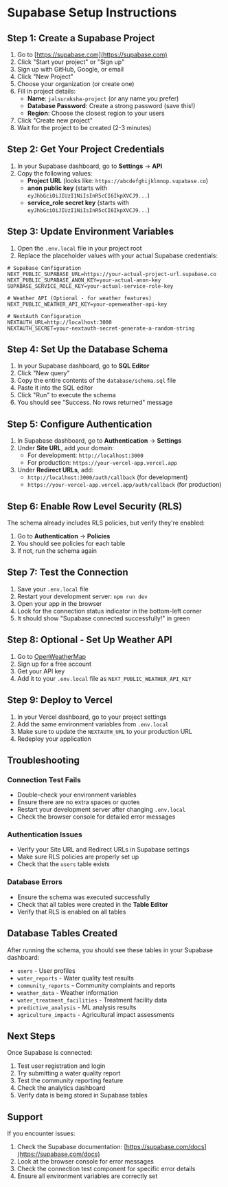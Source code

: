 # Supabase Setup Instructions

## Step 1: Create a Supabase Project

1. Go to [https://supabase.com](https://supabase.com)
2. Click "Start your project" or "Sign up"
3. Sign up with GitHub, Google, or email
4. Click "New Project"
5. Choose your organization (or create one)
6. Fill in project details:
   - **Name**: `jalsuraksha-project` (or any name you prefer)
   - **Database Password**: Create a strong password (save this!)
   - **Region**: Choose the closest region to your users
7. Click "Create new project"
8. Wait for the project to be created (2-3 minutes)

## Step 2: Get Your Project Credentials

1. In your Supabase dashboard, go to **Settings** → **API**
2. Copy the following values:
   - **Project URL** (looks like: `https://abcdefghijklmnop.supabase.co`)
   - **anon public key** (starts with `eyJhbGciOiJIUzI1NiIsInR5cCI6IkpXVCJ9...`)
   - **service_role secret key** (starts with `eyJhbGciOiJIUzI1NiIsInR5cCI6IkpXVCJ9...`)

## Step 3: Update Environment Variables

1. Open the `.env.local` file in your project root
2. Replace the placeholder values with your actual Supabase credentials:

```env
# Supabase Configuration
NEXT_PUBLIC_SUPABASE_URL=https://your-actual-project-url.supabase.co
NEXT_PUBLIC_SUPABASE_ANON_KEY=your-actual-anon-key
SUPABASE_SERVICE_ROLE_KEY=your-actual-service-role-key

# Weather API (Optional - for weather features)
NEXT_PUBLIC_WEATHER_API_KEY=your-openweather-api-key

# NextAuth Configuration
NEXTAUTH_URL=http://localhost:3000
NEXTAUTH_SECRET=your-nextauth-secret-generate-a-random-string
```

## Step 4: Set Up the Database Schema

1. In your Supabase dashboard, go to **SQL Editor**
2. Click "New query"
3. Copy the entire contents of the `database/schema.sql` file
4. Paste it into the SQL editor
5. Click "Run" to execute the schema
6. You should see "Success. No rows returned" message

## Step 5: Configure Authentication

1. In Supabase dashboard, go to **Authentication** → **Settings**
2. Under **Site URL**, add your domain:
   - For development: `http://localhost:3000`
   - For production: `https://your-vercel-app.vercel.app`
3. Under **Redirect URLs**, add:
   - `http://localhost:3000/auth/callback` (for development)
   - `https://your-vercel-app.vercel.app/auth/callback` (for production)

## Step 6: Enable Row Level Security (RLS)

The schema already includes RLS policies, but verify they're enabled:

1. Go to **Authentication** → **Policies**
2. You should see policies for each table
3. If not, run the schema again

## Step 7: Test the Connection

1. Save your `.env.local` file
2. Restart your development server: `npm run dev`
3. Open your app in the browser
4. Look for the connection status indicator in the bottom-left corner
5. It should show "Supabase connected successfully!" in green

## Step 8: Optional - Set Up Weather API

1. Go to [OpenWeatherMap](https://openweathermap.org/api)
2. Sign up for a free account
3. Get your API key
4. Add it to your `.env.local` file as `NEXT_PUBLIC_WEATHER_API_KEY`

## Step 9: Deploy to Vercel

1. In your Vercel dashboard, go to your project settings
2. Add the same environment variables from `.env.local`
3. Make sure to update the `NEXTAUTH_URL` to your production URL
4. Redeploy your application

## Troubleshooting

### Connection Test Fails
- Double-check your environment variables
- Ensure there are no extra spaces or quotes
- Restart your development server after changing `.env.local`
- Check the browser console for detailed error messages

### Authentication Issues
- Verify your Site URL and Redirect URLs in Supabase settings
- Make sure RLS policies are properly set up
- Check that the `users` table exists

### Database Errors
- Ensure the schema was executed successfully
- Check that all tables were created in the **Table Editor**
- Verify that RLS is enabled on all tables

## Database Tables Created

After running the schema, you should see these tables in your Supabase dashboard:

- `users` - User profiles
- `water_reports` - Water quality test results
- `community_reports` - Community complaints and reports
- `weather_data` - Weather information
- `water_treatment_facilities` - Treatment facility data
- `predictive_analysis` - ML analysis results
- `agriculture_impacts` - Agricultural impact assessments

## Next Steps

Once Supabase is connected:

1. Test user registration and login
2. Try submitting a water quality report
3. Test the community reporting feature
4. Check the analytics dashboard
5. Verify data is being stored in Supabase tables

## Support

If you encounter issues:

1. Check the Supabase documentation: [https://supabase.com/docs](https://supabase.com/docs)
2. Look at the browser console for error messages
3. Check the connection test component for specific error details
4. Ensure all environment variables are correctly set